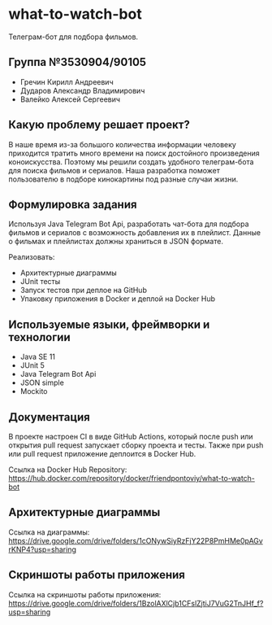 # what-to-watch-bot
Телеграм-бот для подбора фильмов.

## Группа №3530904/90105
- Гречин Кирилл Андреевич   
- Дударов Александр Владимирович 
- Валейко Алексей Сергеевич

## Какую проблему решает проект?
В наше время из-за большого количества информации человеку приходится тратить много времени на поиск достойного произведения коноискусства.
Поэтому мы решили создать удобного телеграм-бота для поиска фильмов и сериалов. Наша разработка поможет пользователю в подборе кинокартины под разные случаи жизни.

## Формулировка задания
Используя Java Telegram Bot Api, разработать чат-бота для подбора фильмов и сериалов с возможность добавления их в плейлист. Данные о фильмах и плейлистах должны храниться в JSON формате.

Реализовать:
- Архитектурные диаграммы
- JUnit тесты
- Запуск тестов при деплое на GitHub
- Упаковку приложения в Docker и деплой на Docker Hub

## Используемые языки, фреймворки и технологии
- Java SE 11
- JUnit 5
- Java Telegram Bot Api
- JSON simple
- Mockito

## Документация
В проекте настроен CI в виде GitHub Actions, который после push или открытия pull request запускает сборку проекта и тесты. Также при push или pull request приложение деплоится в Docker Hub.

Ссылка на Docker Hub Repository: https://hub.docker.com/repository/docker/friendpontoviy/what-to-watch-bot

## Архитектурные диаграммы

Ссылка на диаграммы: https://drive.google.com/drive/folders/1cONywSiyRzFjY22P8PmHMe0pAGvrKNP4?usp=sharing

## Скриншоты работы приложения

Ссылка на скриншоты работы приложения: https://drive.google.com/drive/folders/1BzolAXlCjb1CFslZjtiJ7VuG2TnJHf_f?usp=sharing






